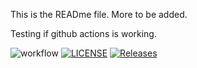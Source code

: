 This is the READme file. More to be added.

Testing if github actions is working.

![workflow](https://github.com/<arielgirs>/<sem>/.github/workflows/main.yml/badge.svg)
[![LICENSE](https://img.shields.io/github/license/<arielgirs>/sem.svg?style=flat-square)](https://github.com/<arielgirs>/sem/blob/master/LICENSE)
[![Releases](https://img.shields.io/github/release/<arielgirs>/sem/all.svg?style=flat-square)](https://github.com/<arielgirs>/sem/releases)

